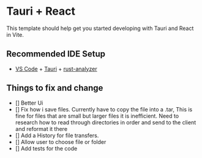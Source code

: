 # Tauri + React

This template should help get you started developing with Tauri and React in Vite.

## Recommended IDE Setup

- [VS Code](https://code.visualstudio.com/) + [Tauri](https://marketplace.visualstudio.com/items?itemName=tauri-apps.tauri-vscode) + [rust-analyzer](https://marketplace.visualstudio.com/items?itemName=rust-lang.rust-analyzer)

## Things to fix and change
- [] Better Ui
- [] Fix how i save files. Currently have to copy the file into a .tar, This is fine for files that are small but larger files it is inefficient. Need to research how to read through directories in order and send to the client and reformat it there
- [] Add a History for file transfers.
- [] Allow user to choose file or folder
- [] Add tests for the code